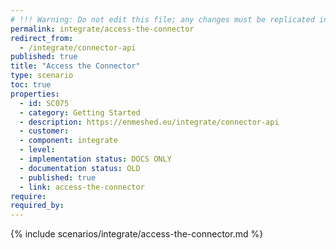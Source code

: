 ```yaml
---
# !!! Warning: Do not edit this file; any changes must be replicated in Excel !!!
permalink: integrate/access-the-connector
redirect_from:
  - /integrate/connector-api
published: true
title: "Access the Connector"
type: scenario
toc: true
properties:
  - id: SC075
  - category: Getting Started
  - description: https://enmeshed.eu/integrate/connector-api
  - customer:
  - component: integrate
  - level:
  - implementation status: DOCS ONLY
  - documentation status: OLD
  - published: true
  - link: access-the-connector
require:
required_by:
---
```


{% include scenarios/integrate/access-the-connector.md %}
